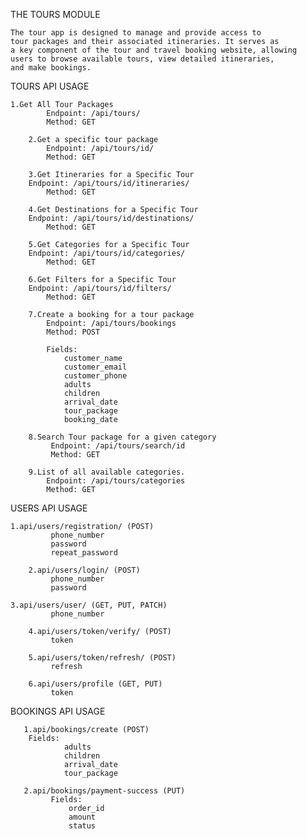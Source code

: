 THE TOURS MODULE

	The tour app is designed to manage and provide access to 
	tour packages and their associated itineraries. It serves as 
	a key component of the tour and travel booking website, allowing 
	users to browse available tours, view detailed itineraries, 
	and make bookings.



TOURS API USAGE

	1.Get All Tour Packages
            Endpoint: /api/tours/
            Method: GET

        2.Get a specific tour package
            Endpoint: /api/tours/id/
            Method: GET
    
        3.Get Itineraries for a Specific Tour
	    Endpoint: /api/tours/id/itineraries/
            Method: GET

        4.Get Destinations for a Specific Tour
	    Endpoint: /api/tours/id/destinations/
            Method: GET

        5.Get Categories for a Specific Tour
	    Endpoint: /api/tours/id/categories/
            Method: GET 

        6.Get Filters for a Specific Tour
	    Endpoint: /api/tours/id/filters/
            Method: GET
   
        7.Create a booking for a tour package
            Endpoint: /api/tours/bookings
            Method: POST

            Fields:
                customer_name
                customer_email
                customer_phone
                adults
                children
                arrival_date
                tour_package
                booking_date

        8.Search Tour package for a given category
             Endpoint: /api/tours/search/id
             Method: GET

        9.List of all available categories.
            Endpoint: /api/tours/categories
            Method: GET

USERS API USAGE

	1.api/users/registration/ (POST)
             phone_number
             password
             repeat_password

        2.api/users/login/ (POST)
             phone_number
             password

	3.api/users/user/ (GET, PUT, PATCH)
             phone_number

        4.api/users/token/verify/ (POST)
             token

        5.api/users/token/refresh/ (POST)
             refresh

        6.api/users/profile (GET, PUT)
             token 

BOOKINGS API USAGE

       1.api/bookings/create (POST)
	    Fields:
                adults
                children
                arrival_date
                tour_package

       2.api/bookings/payment-success (PUT)
             Fields:
                 order_id
                 amount
                 status                   